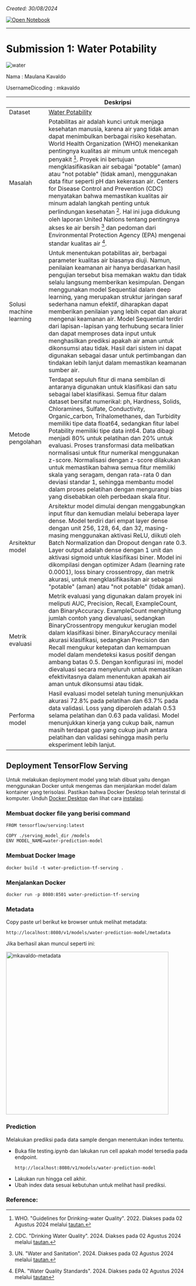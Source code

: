 *Created: 30/08/2024*

[![Open Notebook](https://img.shields.io/badge/Open_Notebook!-blue?logo=jupyter)](https://maulanakavaldo.github.io/mlops-water-pipeline/notebook.html)

___


# Submission 1: Water Potability

![water](https://github.com/user-attachments/assets/f4c052f6-b522-4939-bb09-a388888abad2)

Nama : Maulana Kavaldo

UsernameDicoding : mkavaldo

|         | Deskripsi|
|---------|----------|
|Dataset  |	[Water Potability](https://www.kaggle.com/datasets/adityakadiwal/water-potability)|
|Masalah| Potabilitas air adalah kunci untuk menjaga kesehatan manusia, karena air yang tidak aman dapat menimbulkan berbagai risiko kesehatan. World Health Organization (WHO) menekankan pentingnya kualitas air minum untuk mencegah penyakit [^1]. Proyek ini bertujuan mengklasifikasikan air sebagai "potable" (aman) atau "not potable" (tidak aman), menggunakan data fitur seperti pH dan kekerasan air. Centers for Disease Control and Prevention (CDC) menyatakan bahwa memastikan kualitas air minum adalah langkah penting untuk perlindungan kesehatan [^2]. Hal ini juga didukung oleh laporan United Nations tentang pentingnya akses ke air bersih [^3] dan pedoman dari Environmental Protection Agency (EPA) mengenai standar kualitas air [^4].|
|Solusi machine learning|Untuk menentukan potabilitas air, berbagai parameter kualitas air biasanya diuji. Namun, penilaian keamanan air hanya berdasarkan hasil pengujian tersebut bisa memakan waktu dan tidak selalu langsung memberikan kesimpulan. Dengan menggunakan model Sequential dalam deep learning, yang merupakan struktur jaringan saraf sederhana namun efektif, diharapkan dapat memberikan penilaian yang lebih cepat dan akurat mengenai keamanan air. Model Sequential terdiri dari lapisan-lapisan yang terhubung secara linier dan dapat memproses data input untuk menghasilkan prediksi apakah air aman untuk dikonsumsi atau tidak. Hasil dari sistem ini dapat digunakan sebagai dasar untuk pertimbangan dan tindakan lebih lanjut dalam memastikan keamanan sumber air.|
|Metode pengolahan|Terdapat sepuluh fitur di mana sembilan di antaranya digunakan untuk klasifikasi dan satu sebagai label klasifikasi. Semua fitur dalam dataset bersifat numerikal: ph, Hardness, Solids, Chloramines, Sulfate, Conductivity, Organic_carbon, Trihalomethanes, dan Turbidity memiliki tipe data float64, sedangkan fitur label Potability memiliki tipe data int64. Data dibagi menjadi 80% untuk pelatihan dan 20% untuk evaluasi. Proses transformasi data melibatkan normalisasi untuk fitur numerikal menggunakan z-score. Normalisasi dengan z-score dilakukan untuk memastikan bahwa semua fitur memiliki skala yang seragam, dengan rata-rata 0 dan deviasi standar 1, sehingga membantu model dalam proses pelatihan dengan mengurangi bias yang disebabkan oleh perbedaan skala fitur.|
|Arsitektur model | Arsitektur model dimulai dengan menggabungkan input fitur dan kemudian melalui beberapa layer dense. Model terdiri dari empat layer dense dengan unit 256, 128, 64, dan 32, masing-masing menggunakan aktivasi ReLU, diikuti oleh Batch Normalization dan Dropout dengan rate 0.3. Layer output adalah dense dengan 1 unit dan aktivasi sigmoid untuk klasifikasi biner. Model ini dikompilasi dengan optimizer Adam (learning rate 0.0001), loss binary crossentropy, dan metrik akurasi, untuk mengklasifikasikan air sebagai "potable" (aman) atau "not potable" (tidak aman).|
| Metrik evaluasi  |  Metrik evaluasi yang digunakan dalam proyek ini meliputi AUC, Precision, Recall, ExampleCount, dan BinaryAccuracy. ExampleCount menghitung jumlah contoh yang dievaluasi, sedangkan BinaryCrossentropy mengukur kerugian model dalam klasifikasi biner. BinaryAccuracy menilai akurasi klasifikasi, sedangkan Precision dan Recall mengukur ketepatan dan kemampuan model dalam mendeteksi kasus positif dengan ambang batas 0.5. Dengan konfigurasi ini, model dievaluasi secara menyeluruh untuk memastikan efektivitasnya dalam menentukan apakah air aman untuk dikonsumsi atau tidak.|
| Performa model  |  Hasil evaluasi model setelah tuning menunjukkan akurasi 72.8% pada pelatihan dan 63.7% pada data validasi. Loss yang diperoleh adalah 0.53 selama pelatihan dan 0.63 pada validasi. Model menunjukkan kinerja yang cukup baik, namun masih terdapat gap yang cukup jauh antara pelatihan dan validasi sehingga masih perlu eksperiment lebih lanjut.|



## Deployment TensorFlow Serving

Untuk melakukan deployment model yang telah dibuat yaitu dengan menggunakan Docker untuk mengemas dan menjalankan model dalam kontainer yang terisolasi. Pastikan bahwa Docker Desktop telah terinstal di komputer. Unduh [Docker Desktop](https://www.docker.com/products/docker-desktop/) dan lihat cara [instalasi](https://docs.docker.com/desktop/install/windows-install/).

### Membuat docker file yang berisi command

```docker
FROM tensorflow/serving:latest

COPY ./serving_model_dir /models
ENV MODEL_NAME=water-prediction-model
```

### Membuat Docker Image

```docker
docker build -t water-prediction-tf-serving .
```

### Menjalankan Docker

```docker
docker run -p 8080:8501 water-prediction-tf-serving
```

### Metadata
Copy paste url berikut ke browser untuk melihat metadata:
```url
http://localhost:8080/v1/models/water-prediction-model/metadata
```
Jika berhasil akan muncul seperti ini:

<img width="445" alt="mkavaldo-metadata" src="https://github.com/user-attachments/assets/35a3cd22-b4bd-4bf8-a1ad-3d3348c8c2e3">



### Prediction

Melakukan prediksi pada data sample dengan menentukan index tertentu.

- Buka file testing.ipynb dan lakukan run cell apakah model tersedia pada endpoint.
    ```url
    http://localhost:8080/v1/models/water-prediction-model
    ```
- Lakukan run hingga cell akhir.
- Ubah index data sesuai kebutuhan untuk melihat hasil prediksi.



### Reference:

[^1]: WHO. "Guidelines for Drinking-water Quality". 2022. Diakses pada 02 Agustus 2024 melalui [tautan.](https://www.who.int/publications/i/item/9789240045064)

[^2]: CDC. "Drinking Water Quality". 2024. Diakses pada 02 Agustus 2024 melalui [tautan.](https://wwwnc.cdc.gov/travel/yellowbook/2024/preparing/water-disinfection)

[^3]: UN. "Water and Sanitation". 2024. Diakses pada 02 Agustus 2024 melalui [tautan.](https://www.un.org/en/climatechange/science/climate-issues/water?gad_source=1&gclid=CjwKCAjwodC2BhAHEiwAE67hJCOFgcfzxzhV9OGcpfbqKp-0kFjooiQwXpDkWe2Q6CDQ1Wm9IvrcbBoCQTcQAvD_BwE)

[^4]: EPA. "Water Quality Standards". 2024. Diakses pada 02 Agustus 2024 melalui  [tautan](https://www.epa.gov/wqs-tech)
